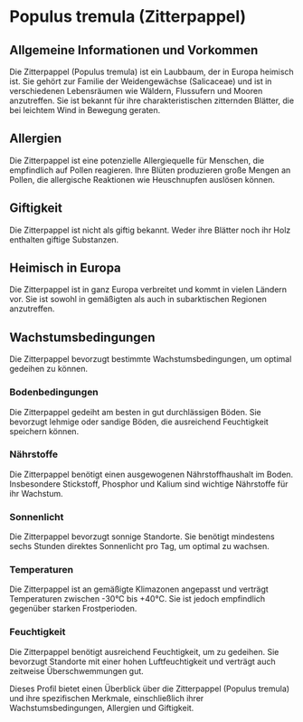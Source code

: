 # Populus tremula (Zitterpappel)

## Allgemeine Informationen und Vorkommen
Die Zitterpappel (Populus tremula) ist ein Laubbaum, der in Europa heimisch ist. Sie gehört zur Familie der Weidengewächse (Salicaceae) und ist in verschiedenen Lebensräumen wie Wäldern, Flussufern und Mooren anzutreffen. Sie ist bekannt für ihre charakteristischen zitternden Blätter, die bei leichtem Wind in Bewegung geraten.

## Allergien
Die Zitterpappel ist eine potenzielle Allergiequelle für Menschen, die empfindlich auf Pollen reagieren. Ihre Blüten produzieren große Mengen an Pollen, die allergische Reaktionen wie Heuschnupfen auslösen können.

## Giftigkeit
Die Zitterpappel ist nicht als giftig bekannt. Weder ihre Blätter noch ihr Holz enthalten giftige Substanzen.

## Heimisch in Europa
Die Zitterpappel ist in ganz Europa verbreitet und kommt in vielen Ländern vor. Sie ist sowohl in gemäßigten als auch in subarktischen Regionen anzutreffen.

## Wachstumsbedingungen
Die Zitterpappel bevorzugt bestimmte Wachstumsbedingungen, um optimal gedeihen zu können.

### Bodenbedingungen
Die Zitterpappel gedeiht am besten in gut durchlässigen Böden. Sie bevorzugt lehmige oder sandige Böden, die ausreichend Feuchtigkeit speichern können.

### Nährstoffe
Die Zitterpappel benötigt einen ausgewogenen Nährstoffhaushalt im Boden. Insbesondere Stickstoff, Phosphor und Kalium sind wichtige Nährstoffe für ihr Wachstum.

### Sonnenlicht
Die Zitterpappel bevorzugt sonnige Standorte. Sie benötigt mindestens sechs Stunden direktes Sonnenlicht pro Tag, um optimal zu wachsen.

### Temperaturen
Die Zitterpappel ist an gemäßigte Klimazonen angepasst und verträgt Temperaturen zwischen -30°C bis +40°C. Sie ist jedoch empfindlich gegenüber starken Frostperioden.

### Feuchtigkeit
Die Zitterpappel benötigt ausreichend Feuchtigkeit, um zu gedeihen. Sie bevorzugt Standorte mit einer hohen Luftfeuchtigkeit und verträgt auch zeitweise Überschwemmungen gut.

Dieses Profil bietet einen Überblick über die Zitterpappel (Populus tremula) und ihre spezifischen Merkmale, einschließlich ihrer Wachstumsbedingungen, Allergien und Giftigkeit.
